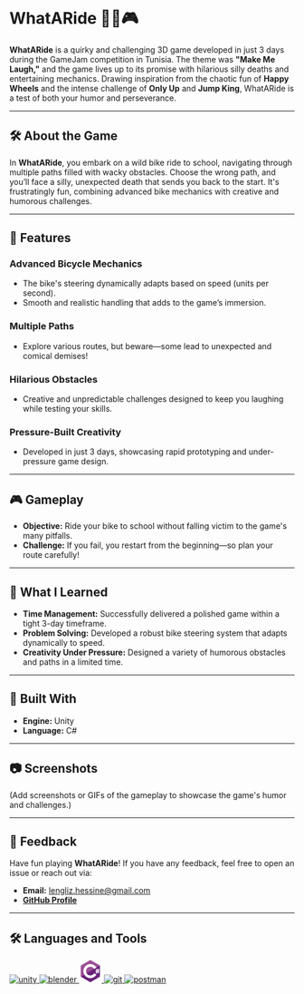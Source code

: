 # WhatARide 🚴‍♂️🎮

**WhatARide** is a quirky and challenging 3D game developed in just 3 days during the GameJam competition in Tunisia. The theme was **"Make Me Laugh,"** and the game lives up to its promise with hilarious silly deaths and entertaining mechanics. Drawing inspiration from the chaotic fun of **Happy Wheels** and the intense challenge of **Only Up** and **Jump King**, WhatARide is a test of both your humor and perseverance.

---

## 🛠️ About the Game
In **WhatARide**, you embark on a wild bike ride to school, navigating through multiple paths filled with wacky obstacles. Choose the wrong path, and you’ll face a silly, unexpected death that sends you back to the start. It's frustratingly fun, combining advanced bike mechanics with creative and humorous challenges.

---

## 🎯 Features

### **Advanced Bicycle Mechanics**
- The bike's steering dynamically adapts based on speed (units per second).
- Smooth and realistic handling that adds to the game’s immersion.

### **Multiple Paths**
- Explore various routes, but beware—some lead to unexpected and comical demises!

### **Hilarious Obstacles**
- Creative and unpredictable challenges designed to keep you laughing while testing your skills.

### **Pressure-Built Creativity**
- Developed in just 3 days, showcasing rapid prototyping and under-pressure game design.

---

## 🎮 Gameplay
- **Objective:** Ride your bike to school without falling victim to the game's many pitfalls.
- **Challenge:** If you fail, you restart from the beginning—so plan your route carefully!

---

## 🚀 What I Learned
- **Time Management:** Successfully delivered a polished game within a tight 3-day timeframe.
- **Problem Solving:** Developed a robust bike steering system that adapts dynamically to speed.
- **Creativity Under Pressure:** Designed a variety of humorous obstacles and paths in a limited time.


---

## 🔧 Built With
- **Engine:** Unity
- **Language:** C#


---

## 📷 Screenshots
(Add screenshots or GIFs of the gameplay to showcase the game's humor and challenges.)

---


## 📢 Feedback
Have fun playing **WhatARide**! If you have any feedback, feel free to open an issue or reach out via:

- **Email:** lengliz.hessine@gmail.com
- [**GitHub Profile**](https://github.com/Hessine-Lengliz)

---

## 🛠️ Languages and Tools
<p align="left">
  <a href="https://unity.com/" target="_blank" rel="noreferrer"> <img src="https://www.vectorlogo.zone/logos/unity3d/unity3d-icon.svg" alt="unity" width="40" height="40"/> </a>
  <a href="https://www.blender.org/" target="_blank" rel="noreferrer"> <img src="https://download.blender.org/branding/community/blender_community_badge_white.svg" alt="blender" width="40" height="40"/> </a>
  <a href="https://www.cprogramming.com/" target="_blank" rel="noreferrer"> <img src="https://raw.githubusercontent.com/devicons/devicon/master/icons/csharp/csharp-original.svg" alt="csharp" width="40" height="40"/> </a>
  <a href="https://git-scm.com/" target="_blank" rel="noreferrer"> <img src="https://www.vectorlogo.zone/logos/git-scm/git-scm-icon.svg" alt="git" width="40" height="40"/> </a>
  <a href="https://postman.com" target="_blank" rel="noreferrer"> <img src="https://www.vectorlogo.zone/logos/getpostman/getpostman-icon.svg" alt="postman" width="40" height="40"/> </a>
</p>
